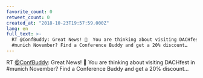 ```yaml
---
favorite_count: 0
retweet_count: 0
created_at: "2018-10-23T19:57:59.000Z"
lang: en
full_text: >-
  RT @ConfBuddy: Great News! 🎉  You are thinking about visiting DACHfest in
  #munich November? Find a Conference Buddy and get a 20% discount…
---
```


RT [@ConfBuddy](https://twitter.com/ConfBuddy): Great News! 🎉 You are thinking
about visiting DACHfest in #munich November? Find a Conference Buddy and get a
20% discount…
